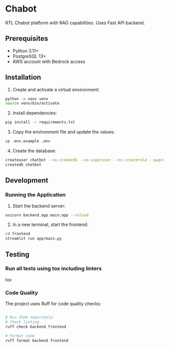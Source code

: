 # Chabot
RTL Chabot platform with RAG capabilities. Uses Fast API backend.

## Prerequisites

- Python 3.11+
- PostgreSQL 13+
- AWS account with Bedrock access

## Installation 
1. Create and activate a virtual environment:
```bash
python -m venv venv
source venv/bin/activate  
```

2. Install dependencies:
```bash
pip install -r requirements.txt
```

3. Copy the environment file and update the values:
```bash
cp .env.example .env
```

4. Create the database:
```bash
createuser chatbot --no-createdb --no-superuser --no-createrole --pwprompt
createdb chatbot
```

## Development
### Running the Application

1. Start the backend server:
```bash
uvicorn backend.app.main:app --reload
```

2. In a new terminal, start the frontend:
```bash
cd frontend
streamlit run app/main.py
```

## Testing
### Run all tests using tox including linters
tox

### Code Quality

The project uses Ruff for code quality checks:
```bash

# Run them separately:
# Check linting
ruff check backend frontend

# Format code
ruff format backend frontend
```


